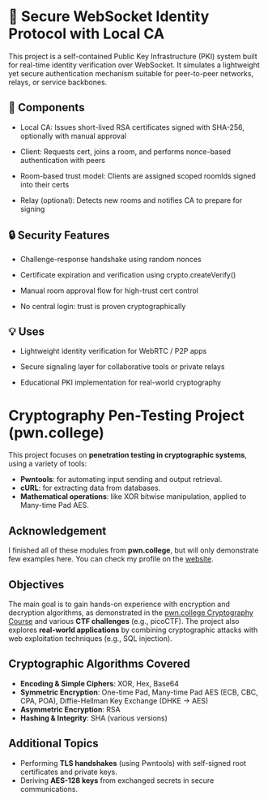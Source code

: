 # 🔐 Secure WebSocket Identity Protocol with Local CA
This project is a self-contained Public Key Infrastructure (PKI) system built for real-time identity verification over WebSocket. It simulates a lightweight yet secure authentication mechanism suitable for peer-to-peer networks, relays, or service backbones.

## 🧩 Components
- Local CA: Issues short-lived RSA certificates signed with SHA-256, optionally with manual approval

- Client: Requests cert, joins a room, and performs nonce-based authentication with peers

- Room-based trust model: Clients are assigned scoped roomIds signed into their certs

- Relay (optional): Detects new rooms and notifies CA to prepare for signing

## 🔒 Security Features
- Challenge-response handshake using random nonces

- Certificate expiration and verification using crypto.createVerify()

- Manual room approval flow for high-trust cert control

- No central login: trust is proven cryptographically

## 💡 Uses
- Lightweight identity verification for WebRTC / P2P apps

- Secure signaling layer for collaborative tools or private relays

- Educational PKI implementation for real-world cryptography


# Cryptography Pen-Testing Project (pwn.college)
This project focuses on **penetration testing in cryptographic systems**, using a variety of tools:

- **Pwntools**: for automating input sending and output retrieval.  
- **cURL**: for extracting data from databases.  
- **Mathematical operations**: like XOR bitwise manipulation, applied to Many-time Pad AES.

## Acknowledgement
I finished all of these modules from **pwn.college**, but will only demonstrate few examples here. You can check my profile on the [website](https://pwn.college/hacker/1o1).
## Objectives

The main goal is to gain hands-on experience with encryption and decryption algorithms, as demonstrated in the [pwn.college Cryptography Course](https://pwn.college/cse365-f2024/cryptography/) and various **CTF challenges** (e.g., picoCTF). The project also explores **real-world applications** by combining cryptographic attacks with web exploitation techniques (e.g., SQL injection).

## Cryptographic Algorithms Covered

- **Encoding & Simple Ciphers**: XOR, Hex, Base64  
- **Symmetric Encryption**: One-time Pad, Many-time Pad AES (ECB, CBC, CPA, POA), Diffie-Hellman Key Exchange (DHKE → AES)
- **Asymmetric Encryption**: RSA  
- **Hashing & Integrity**: SHA (various versions)

## Additional Topics

- Performing **TLS handshakes** (using Pwntools) with self-signed root certificates and private keys.  
- Deriving **AES-128 keys** from exchanged secrets in secure communications.
